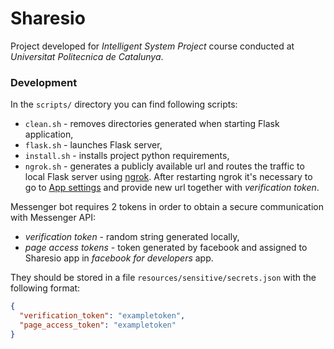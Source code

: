 # Sharesio
Project developed for *Intelligent System Project* course conducted at *Universitat Politecnica de Catalunya*.

### Development
In the `scripts/` directory you can find following scripts:
* `clean.sh` - removes directories generated when starting Flask application,
* `flask.sh` - launches Flask server,
* `install.sh` - installs project python requirements,
* `ngrok.sh` - generates a publicly available url and routes the traffic to local Flask server using [ngrok](https://ngrok.com/). After restarting ngrok it's necessary to go to [App settings](https://developers.facebook.com/apps/2679258505457967/messenger/settings/) and provide new url together with *verification token*.

Messenger bot requires 2 tokens in order to obtain a secure communication with Messenger API:
* *verification token* - random string generated locally,
* *page access tokens* - token generated by facebook and assigned to Sharesio app in *facebook for developers* app. 

They should be stored in a file `resources/sensitive/secrets.json` with the following format:
```json
{
  "verification_token": "exampletoken",
  "page_access_token": "exampletoken"
}
```
